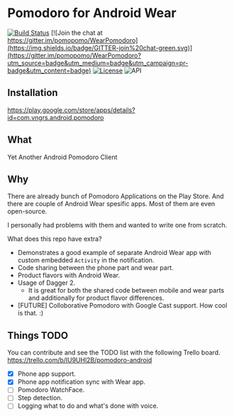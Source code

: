 Pomodoro for Android Wear
=========================

[![Build Status](https://travis-ci.org/pomopomo/WearPomodoro.png?branch=develop)](https://travis-ci.org/pomopomo/WearPomodoro)
[![Join the chat at https://gitter.im/pomopomo/WearPomodoro](https://img.shields.io/badge/GITTER-join%20chat-green.svg)](https://gitter.im/pomopomo/WearPomodoro?utm_source=badge&utm_medium=badge&utm_campaign=pr-badge&utm_content=badge)
[![License](http://img.shields.io/:license-apache-blue.svg)](http://www.apache.org/licenses/LICENSE-2.0.html)
![API](https://img.shields.io/badge/API-16%2B-brightgreen.svg?style=flat)

Installation
------------

https://play.google.com/store/apps/details?id=com.vngrs.android.pomodoro

What
----
Yet Another Android Pomodoro Client

Why
---
There are already bunch of Pomodoro Applications on the Play Store. And there are couple of Android Wear spesific apps. Most of them are even open-source. 

I personally had problems with them and wanted to write one from scratch.

What does this repo have extra?
- Demonstrates a good example of separate Android Wear app with custom embedded `Activity` in the notification.
- Code sharing between the phone part and wear part. 
- Product flavors with Android Wear. 
- Usage of Dagger 2. 
  - It is great for both the shared code between mobile and wear parts and additionally for product flavor differences. 
- [FUTURE] Colloborative Pomodoro with Google Cast support. How cool is that. :)

Things TODO
-----------
You can contribute and see the TODO list with the following Trello board.
https://trello.com/b/lU9UHl2B/pomodoro-android

* [X] Phone app support.
* [X] Phone app notification sync with Wear app.
* [ ] Pomodoro WatchFace.
* [ ] Step detection.
* [ ] Logging what to do and what's done with voice.
